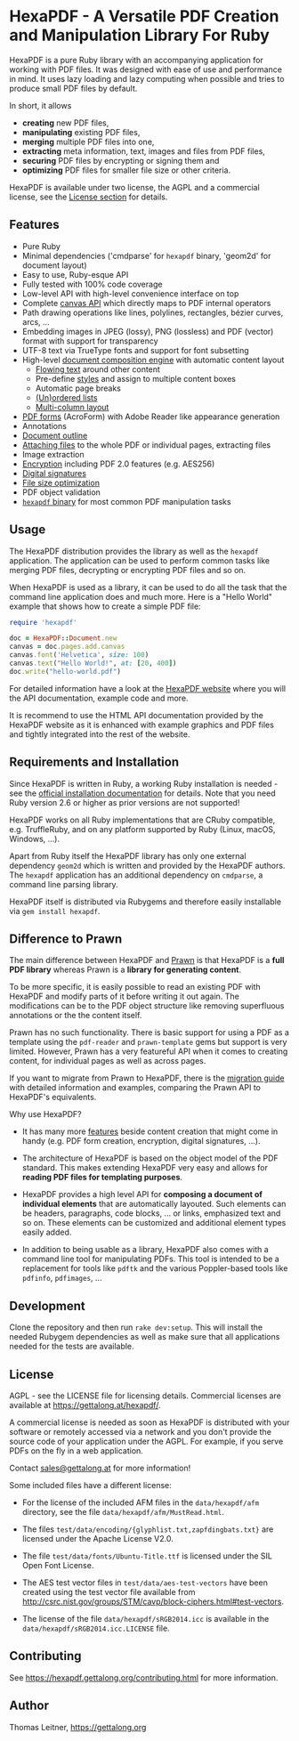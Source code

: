 # HexaPDF - A Versatile PDF Creation and Manipulation Library For Ruby

HexaPDF is a pure Ruby library with an accompanying application for working with PDF files. It was
designed with ease of use and performance in mind. It uses lazy loading and lazy computing when
possible and tries to produce small PDF files by default.

In short, it allows

* **creating** new PDF files,
* **manipulating** existing PDF files,
* **merging** multiple PDF files into one,
* **extracting** meta information, text, images and files from PDF files,
* **securing** PDF files by encrypting or signing them and
* **optimizing** PDF files for smaller file size or other criteria.

HexaPDF is available under two license, the AGPL and a commercial license, see the [License
section](#License) for details.


## Features

* Pure Ruby
* Minimal dependencies ('cmdparse' for `hexapdf` binary, 'geom2d' for document layout)
* Easy to use, Ruby-esque API
* Fully tested with 100% code coverage
* Low-level API with high-level convenience interface on top
* Complete [canvas API] which directly maps to PDF internal operators
* Path drawing operations like lines, polylines, rectangles, bézier curves, arcs, ...
* Embedding images in JPEG (lossy), PNG (lossless) and PDF (vector) format with support for
  transparency
* UTF-8 text via TrueType fonts and support for font subsetting
* High-level [document composition engine] with automatic content layout
  * [Flowing text] around other content
  * Pre-define [styles] and assign to multiple content boxes
  * Automatic page breaks
  * [(Un)ordered lists]
  * [Multi-column layout]
* [PDF forms] (AcroForm) with Adobe Reader like appearance generation
* Annotations
* [Document outline]
* [Attaching files] to the whole PDF or individual pages, extracting files
* Image extraction
* [Encryption] including PDF 2.0 features (e.g. AES256)
* [Digital signatures]
* [File size optimization]
* PDF object validation
* [`hexapdf` binary][hp] for most common PDF manipulation tasks


[canvas API]: https://hexapdf.gettalong.org/documentation/api/HexaPDF/Content/Canvas.html
[document composition engine]: https://hexapdf.gettalong.org/documentation/document-creation/document-layout.html
[flowing text]: https://hexapdf.gettalong.org/examples/frame_text_flow.html
[styles]: https://hexapdf.gettalong.org/documentation/api/HexaPDF/Layout/Style/index.html
[(un)ordered lists]: https://hexapdf.gettalong.org/documentation/api/HexaPDF/Layout/ListBox.html
[multi-column layout]: https://hexapdf.gettalong.org/documentation/api/HexaPDF/Layout/ColumnBox.html
[PDF forms]: https://hexapdf.gettalong.org/documentation/interactive-forms/index.html
[Document outline]: https://hexapdf.gettalong.org/documentation/outline/index.html
[attaching files]: https://hexapdf.gettalong.org/documentation/api/HexaPDF/Document/Files.html
[Encryption]: https://hexapdf.gettalong.org/documentation/encryption/index.html
[Digital Signatures]: https://hexapdf.gettalong.org/documentation/digital-signatures/index.html
[File size optimization]: https://hexapdf.gettalong.org/documentation/benchmarks/optimization.html
[hp]: https://hexapdf.gettalong.org/documentation/hexapdf.1.html


## Usage

The HexaPDF distribution provides the library as well as the `hexapdf` application. The application
can be used to perform common tasks like merging PDF files, decrypting or encrypting PDF files and
so on.

When HexaPDF is used as a library, it can be used to do all the task that the command line
application does and much more. Here is a "Hello World" example that shows how to create a simple
PDF file:

~~~ ruby
require 'hexapdf'

doc = HexaPDF::Document.new
canvas = doc.pages.add.canvas
canvas.font('Helvetica', size: 100)
canvas.text("Hello World!", at: [20, 400])
doc.write("hello-world.pdf")
~~~

For detailed information have a look at the [HexaPDF website][website] where you will the API
documentation, example code and more.

It is recommend to use the HTML API documentation provided by the HexaPDF website as it is enhanced
with example graphics and PDF files and tightly integrated into the rest of the website.

[website]: https://hexapdf.gettalong.org


## Requirements and Installation

Since HexaPDF is written in Ruby, a working Ruby installation is needed - see the
[official installation documentation][rbinstall] for details. Note that you need Ruby version 2.6 or
higher as prior versions are not supported!

HexaPDF works on all Ruby implementations that are CRuby compatible, e.g. TruffleRuby, and on any
platform supported by Ruby (Linux, macOS, Windows, ...).

Apart from Ruby itself the HexaPDF library has only one external dependency `geom2d` which is
written and provided by the HexaPDF authors. The `hexapdf` application has an additional dependency
on `cmdparse`, a command line parsing library.

HexaPDF itself is distributed via Rubygems and therefore easily installable via `gem install
hexapdf`.

[rbinstall]: https://www.ruby-lang.org/en/documentation/installation/


## Difference to Prawn

The main difference between HexaPDF and [Prawn] is that HexaPDF is a **full PDF library** whereas
Prawn is a **library for generating content**.

To be more specific, it is easily possible to read an existing PDF with HexaPDF and modify parts of
it before writing it out again. The modifications can be to the PDF object structure like removing
superfluous annotations or the the content itself.

Prawn has no such functionality. There is basic support for using a PDF as a template using the
`pdf-reader` and `prawn-template` gems but support is very limited. However, Prawn has a very
featureful API when it comes to creating content, for individual pages as well as across pages.

If you want to migrate from Prawn to HexaPDF, there is the [migration guide] with detailed
information and examples, comparing the Prawn API to HexaPDF's equivalents.

[migration guide]: https://hexapdf.gettalong.org/documentation/document-creation/migrating-from-prawn.html

Why use HexaPDF?

* It has many more [features](#features) beside content creation that might come in handy (e.g. PDF
  form creation, encryption, digital signatures, ...).

* The architecture of HexaPDF is based on the object model of the PDF standard. This makes extending
  HexaPDF very easy and allows for **reading PDF files for templating purposes**.

* HexaPDF provides a high level API for **composing a document of individual elements** that are
  automatically layouted. Such elements can be headers, paragraphs, code blocks, ... or links,
  emphasized text and so on. These elements can be customized and additional element types easily
  added.

* In addition to being usable as a library, HexaPDF also comes with a command line tool for
  manipulating PDFs. This tool is intended to be a replacement for tools like `pdftk` and the
  various Poppler-based tools like `pdfinfo`, `pdfimages`, ...

[Prawn]: https://prawnpdf.org
[page canvas API]: https://hexapdf.gettalong.org/api/HexaPDF/Content/Canvas.html


## Development

Clone the repository and then run `rake dev:setup`. This will install the needed Rubygem
dependencies as well as make sure that all applications needed for the tests are available.


## License

AGPL - see the LICENSE file for licensing details. Commercial licenses are available at
<https://gettalong.at/hexapdf/>.

A commercial license is needed as soon as HexaPDF is distributed with your software or remotely
accessed via a network and you don't provide the source code of your application under the AGPL. For
example, if you serve PDFs on the fly in a web application.

Contact <sales@gettalong.at> for more information!

Some included files have a different license:

* For the license of the included AFM files in the `data/hexapdf/afm` directory, see the file
  `data/hexapdf/afm/MustRead.html`.

* The files `test/data/encoding/{glyphlist.txt,zapfdingbats.txt}` are licensed under the Apache
  License V2.0.

* The file `test/data/fonts/Ubuntu-Title.ttf` is licensed under the SIL Open Font License.

* The AES test vector files in `test/data/aes-test-vectors` have been created using the test vector
  file available from <http://csrc.nist.gov/groups/STM/cavp/block-ciphers.html#test-vectors>.

* The license of the file `data/hexapdf/sRGB2014.icc` is available in the
  `data/hexapdf/sRGB2014.icc.LICENSE` file.


## Contributing

See <https://hexapdf.gettalong.org/contributing.html> for more information.


## Author

Thomas Leitner, <https://gettalong.org>
